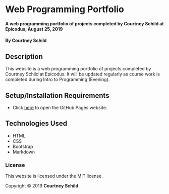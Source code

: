 # Web Programming Portfolio

#### A web programming portfolio of projects completed by Courtney Schild at Epicodus, August 25, 2019

#### By Courtney Schild

## Description

This website is a web programming portfolio of projects completed by Courtney Schild at Epicodus. It will be updated regularly as course work is completed during Intro to Programming (Evening).

## Setup/Installation Requirements

* Click [here](https://courtschmort.github.io/cs-web-programming-portfolio/) to open the GitHub Pages website.

<!--
## Known Bugs

{Are there issues that have not yet been resolved that you want to let users know you know? Outline any issues that would impact use of your application. Share any workarounds that are in place.}

## Support and contact details

{Let people know what to do if they run into any issues or have questions, ideas or concerns. Encourage them to contact you or make a contribution to the code.}
-->

## Technologies Used

* HTML
* CSS
* Bootstrap
* Markdown

### License

This website is licensed under the MIT license.

Copyright &copy; 2019 **Courtney Schild**

